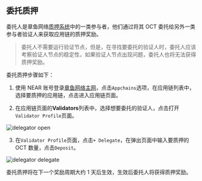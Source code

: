 ## 委托质押

委托人是章鱼网络[质押系统](../general/octopus-staking.md)中的一类参与者，他们通过将其 OCT 委托给另外一类参与者验证人来获取应用链的质押奖励。

> 委托人不需要运行验证节点，但是，在寻找要委托的验证人时，委托人应该考察验证人节点的稳定性，如果验证人节点出现问题，委托人也将无法获得质押奖励。

委托质押步骤如下：

1. 使用 NEAR 账号登录[章鱼网络主网](https://mainnet.oct.network)，点击`Appchains`选项，在应用链列表中，选择要质押的应用链，点击进入应用链页面。

2. 在应用链页面的**Validators**列表中，选择想要委托的验证人，点击打开`Validator Profile`页面。

![delegator open](../../images/maintain/delegator_open.jpg)

3. 在`Validator Profile`页面，点击`+ Delegate`，在弹出页面中输入要质押的 OCT 数量，点击`Deposit`。

![delegator delegate](../../images/maintain/delegator_delegate.jpg)

委托质押将在下一个奖励周期大约 1 天后生效，生效后委托人将获得质押奖励。